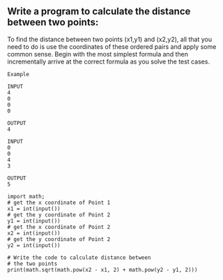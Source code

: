 ## Write a program to calculate the distance between two points:
To find the distance between two points (x1,y1) and (x2,y2), all that you need to do is use the coordinates of these ordered pairs and apply some common sense. Begin with the most simplest formula and then incrementally arrive at the correct formula as you solve the test cases.
```
Example 

INPUT 
4
0
0
0

OUTPUT
4

INPUT 
0
0
4
3

OUTPUT
5
```
```
import math;
# get the x coordinate of Point 1
x1 = int(input())  
# get the y coordinate of Point 2
y1 = int(input())  
# get the x coordinate of Point 2
x2 = int(input())
# get the y coordinate of Point 2
y2 = int(input())

# Write the code to calculate distance between 
# the two points 
print(math.sqrt(math.pow(x2 - x1, 2) + math.pow(y2 - y1, 2)))
```
